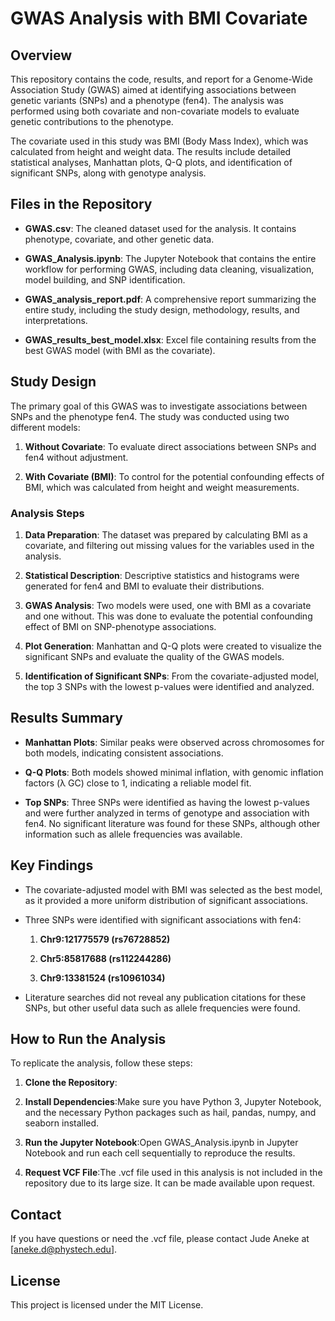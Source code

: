 GWAS Analysis with BMI Covariate
================================

Overview
--------

This repository contains the code, results, and report for a Genome-Wide Association Study (GWAS) aimed at identifying associations between genetic variants (SNPs) and a phenotype (fen4). The analysis was performed using both covariate and non-covariate models to evaluate genetic contributions to the phenotype.

The covariate used in this study was BMI (Body Mass Index), which was calculated from height and weight data. The results include detailed statistical analyses, Manhattan plots, Q-Q plots, and identification of significant SNPs, along with genotype analysis.

Files in the Repository
-----------------------

*   **GWAS.csv**: The cleaned dataset used for the analysis. It contains phenotype, covariate, and other genetic data.
    
*   **GWAS\_Analysis.ipynb**: The Jupyter Notebook that contains the entire workflow for performing GWAS, including data cleaning, visualization, model building, and SNP identification.
    
*   **GWAS\_analysis\_report.pdf**: A comprehensive report summarizing the entire study, including the study design, methodology, results, and interpretations.
    
*   **GWAS\_results\_best\_model.xlsx**: Excel file containing results from the best GWAS model (with BMI as the covariate).
    

Study Design
------------

The primary goal of this GWAS was to investigate associations between SNPs and the phenotype fen4. The study was conducted using two different models:

1.  **Without Covariate**: To evaluate direct associations between SNPs and fen4 without adjustment.
    
2.  **With Covariate (BMI)**: To control for the potential confounding effects of BMI, which was calculated from height and weight measurements.
    

### Analysis Steps

1.  **Data Preparation**: The dataset was prepared by calculating BMI as a covariate, and filtering out missing values for the variables used in the analysis.
    
2.  **Statistical Description**: Descriptive statistics and histograms were generated for fen4 and BMI to evaluate their distributions.
    
3.  **GWAS Analysis**: Two models were used, one with BMI as a covariate and one without. This was done to evaluate the potential confounding effect of BMI on SNP-phenotype associations.
    
4.  **Plot Generation**: Manhattan and Q-Q plots were created to visualize the significant SNPs and evaluate the quality of the GWAS models.
    
5.  **Identification of Significant SNPs**: From the covariate-adjusted model, the top 3 SNPs with the lowest p-values were identified and analyzed.
    

Results Summary
---------------

*   **Manhattan Plots**: Similar peaks were observed across chromosomes for both models, indicating consistent associations.
    
*   **Q-Q Plots**: Both models showed minimal inflation, with genomic inflation factors (λ GC) close to 1, indicating a reliable model fit.
    
*   **Top SNPs**: Three SNPs were identified as having the lowest p-values and were further analyzed in terms of genotype and association with fen4. No significant literature was found for these SNPs, although other information such as allele frequencies was available.
    

Key Findings
------------

*   The covariate-adjusted model with BMI was selected as the best model, as it provided a more uniform distribution of significant associations.
    
*   Three SNPs were identified with significant associations with fen4:
    
    1.  **Chr9:121775579 (rs76728852)**
        
    2.  **Chr5:85817688 (rs112244286)**
        
    3.  **Chr9:13381524 (rs10961034)**
        
*   Literature searches did not reveal any publication citations for these SNPs, but other useful data such as allele frequencies were found.
    

How to Run the Analysis
-----------------------

To replicate the analysis, follow these steps:

1.  **Clone the Repository**:
    
2.  **Install Dependencies**:Make sure you have Python 3, Jupyter Notebook, and the necessary Python packages such as hail, pandas, numpy, and seaborn installed.
    
3.  **Run the Jupyter Notebook**:Open GWAS\_Analysis.ipynb in Jupyter Notebook and run each cell sequentially to reproduce the results.
    
4.  **Request VCF File**:The .vcf file used in this analysis is not included in the repository due to its large size. It can be made available upon request.
    

Contact
-------

If you have questions or need the .vcf file, please contact Jude Aneke at \[aneke.d@phystech.edu\].

License
-------

This project is licensed under the MIT License.
